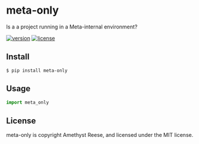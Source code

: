 # meta-only

Is a a project running in a Meta-internal environment?

[![version](https://img.shields.io/pypi/v/meta-only.svg)](https://pypi.org/project/meta-only)
[![license](https://img.shields.io/pypi/l/meta-only.svg)](https://github.com/amyreese/meta-only/blob/main/LICENSE)


Install
-------

```shell-session
$ pip install meta-only
```


Usage
-----

```py
import meta_only
```


License
-------

meta-only is copyright Amethyst Reese, and licensed under the MIT license.
